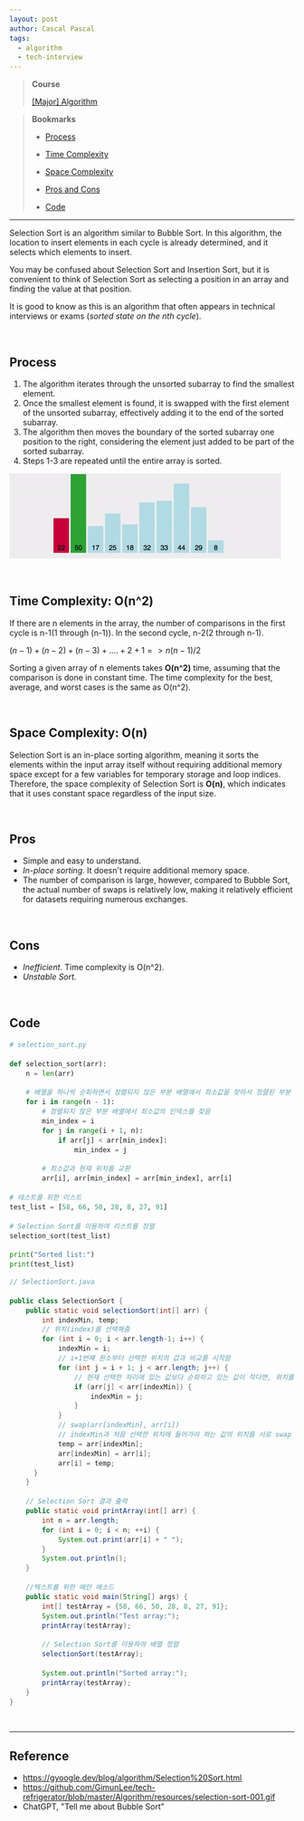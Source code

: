 ```yaml
---
layout: post
author: Cascal Pascal
tags:
  - algorithm
  - tech-interview
---
```


>**Course**
>
>[[Major] Algorithm](https://cascalpascal.github.io/major-tech-interview)

>**Bookmarks**
>
>- [Process](#process)
>
>- [Time Complexity](#time-complexity:-on^2)
>
>- [Space Complexity](#space-complexity:-on)
>
>- [Pros and Cons](#pros)
>
>- [Code](#code)


---
Selection Sort is an algorithm similar to Bubble Sort. In this algorithm, the location to insert elements in each cycle is already determined, and it selects which elements to insert.

You may be confused about Selection Sort and Insertion Sort, but it is convenient to think of Selection Sort as selecting a position in an array and finding the value at that position.

It is good to know as this is an algorithm that often appears in technical interviews or exams (*sorted state on the nth cycle*).

<br>

## Process
1. The algorithm iterates through the unsorted subarray to find the smallest element.
2. Once the smallest element is found, it is swapped with the first element of the unsorted subarray, effectively adding it to the end of the sorted subarray.
3. The algorithm then moves the boundary of the sorted subarray one position to the right, considering the element just added to be part of the sorted subarray.
4. Steps 1-3 are repeated until the entire array is sorted.

![[selection-sort-001.gif]](https://github.com/cascalpascal/cascalpascal.github.io/blob/master/assets/images/Course/selection-sort-001.gif?raw=true)

<br>

## Time Complexity: O(n^2)
If there are n elements in the array, the number of comparisons in the first cycle is n-1(1 through (n-1)). In the second cycle, n-2(2 through n-1).

$(n-1) + (n-2) + (n-3) + .... + 2 + 1 => n(n-1)/2$

Sorting a given array of n elements takes **O(n^2)** time, assuming that the comparison is done in constant time. The time complexity for the best, average, and worst cases is the same as O(n^2).

<br>

## Space Complexity: O(n)
Selection Sort is an in-place sorting algorithm, meaning it sorts the elements within the input array itself without requiring additional memory space except for a few variables for temporary storage and loop indices.
Therefore, the space complexity of Selection Sort is **O(n)**, which indicates that it uses constant space regardless of the input size.

<br>

## Pros
- Simple and easy to understand.
- *In-place sorting*. It doesn't require additional memory space.
- The number of comparison is large, however, compared to Bubble Sort, the actual number of swaps is relatively low, making it relatively efficient for datasets requiring numerous exchanges.

<br>

## Cons
- *Inefficient*. Time complexity is O(n^2).
- *Unstable Sort.*


<br>

## Code

```python
# selection_sort.py

def selection_sort(arr):
    n = len(arr)

    # 배열을 하나씩 순회하면서 정렬되지 않은 부분 배열에서 최소값을 찾아서 정렬된 부분 배열로 이동시킴
    for i in range(n - 1):
        # 정렬되지 않은 부분 배열에서 최소값의 인덱스를 찾음
        min_index = i
        for j in range(i + 1, n):
            if arr[j] < arr[min_index]:
                min_index = j

        # 최소값과 현재 위치를 교환
        arr[i], arr[min_index] = arr[min_index], arr[i]

# 테스트를 위한 리스트
test_list = [58, 66, 50, 28, 8, 27, 91]

# Selection Sort를 이용하여 리스트를 정렬
selection_sort(test_list)

print("Sorted list:")
print(test_list)

```


```java
// SelectionSort.java

public class SelectionSort {
    public static void selectionSort(int[] arr) {
        int indexMin, temp;
        // 위치(index)를 선택해줌
        for (int i = 0; i < arr.length-1; i++) {
            indexMin = i;
            // i+1번째 원소부터 선택한 위치의 값과 비교를 시작함
            for (int j = i + 1; j < arr.length; j++) {
                // 현재 선택한 자리에 있는 값보다 순회하고 있는 값이 작다면, 위치를 갱신함.
                if (arr[j] < arr[indexMin]) {
                    indexMin = j;
                }
            }
            // swap(arr[indexMin], arr[i])
            // indexMin과 처음 선택한 위치에 들어가야 하는 값의 위치를 서로 swap 함.
            temp = arr[indexMin];
            arr[indexMin] = arr[i];
            arr[i] = temp;
      }
    }
    
    // Selection Sort 결과 출력
    public static void printArray(int[] arr) {
        int n = arr.length;
        for (int i = 0; i < n; ++i) {
            System.out.print(arr[i] + " ");
        }
        System.out.println();
    }

    //텍스트를 위한 메인 메소드
    public static void main(String[] args) {
        int[] testArray = {58, 66, 50, 28, 8, 27, 91};
        System.out.println("Test array:");
        printArray(testArray);

        // Selection Sort를 이용하여 배열 정렬
        selectionSort(testArray);

        System.out.println("Sorted array:");
        printArray(testArray);
    }
}

```





<br>



---
## Reference
- https://gyoogle.dev/blog/algorithm/Selection%20Sort.html
- https://github.com/GimunLee/tech-refrigerator/blob/master/Algorithm/resources/selection-sort-001.gif
- ChatGPT, "Tell me about Bubble Sort"